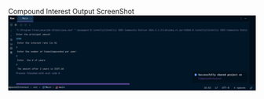 Compound Interest Output ScreenShot
![image alt](https://github.com/AshishLivingston/CompoundInterest/blob/37a4e002d5ad3d01fa5fd31795f9f43a0965f46b/Screenshot%202025-07-29%20121513.png)
